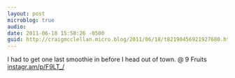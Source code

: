 ```yaml
---
layout: post
microblog: true
audio: 
date: 2011-06-18 15:58:26 -0500
guid: http://craigmcclellan.micro.blog/2011/06/18/t82190456921927680.html
---
```

I had to get one last smoothie in before I head out of town.   @ 9 Fruits [instagr.am/p/F9LT_/](http://instagr.am/p/F9LT_/)

